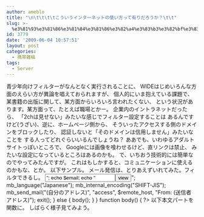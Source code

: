 ```yaml
---
author: ameblo
title: "\n\t\t\t\tこういうインターネットの使い方って有りだろうか？\t\t"
slug: >-
  %e3%81%93%e3%81%86%e3%81%84%e3%81%86%e3%82%a4%e3%83%b3%e3%82%bf%e3%83%bc%e3%83%8d%e3%83%83%e3%83%88%e3%81%ae%e4%bd%bf%e3%81%84%e6%96%b9%e3%81%a3%e3%81%a6%e6%9c%89%e3%82%8a%e3%81%a0%e3%82%8d%e3%81%86
id: 3779
date: '2009-06-04 10:57:51'
layout: post
categories:
  - 携帯雑稿
tags:
  - Server
---
```


青少年向けフィルターがなんとなく実行されることに、 WIDEはじめいろんな方面のえらい方が異論を唱えておられますが、 個人的にいま抱えている課題で、 某書籍の出版に関して、某方面からいろいろ言われたくない、 という状況があります。某方面って、たとえば職場とかー。 企業内のイントラネットだったら、 「2chは見せない」みたいな感じでフィルター設定することは あるんですけど(うざい)、逆に、ホームページ側から、 そういったアクセスする側のドメインをブロックしたり、 認証しないと「そのドメインは信用しません」みたいなことを する人ってどれぐらいいるんでしょうね？ ああでも、いわゆるアダルトサイトっぽいところで、 Googleには画像を喰わせるけど、直リンクは禁止、 みたいな設定になっているところはあるのかも。 で、いちおう技術的には簡単なのでやってみたんですが。 これはもしかすると、コミュニケーションに使えるのかもな、とか。 以下サンプル。 メール発信は、とりあえずいれてみた。フィルタできるし。 <?php $referer = $_SERVER["HTTP_REFERER"]; $remote_host = $_SERVER["REMOTE_HOST"]; $email = $_GET["email"]; if ($email!="") { mb_send_mail("(自分宛メール発信)", "email", $email, "From: (送信者アド レス)"); body(); } else { if((ereg("(とあるドメイン).go.jp",$remote_host) or ereg("(とある企業). co.jp",$remote_host)) ) { echo "スミマセンがそちらのドメインからのアクセスは一部制限されていま す。あなたを信頼したいのでメールアドレスを教えてください。"; //header('Location:xxx.html'); #別のページに飛ばしてもいいだろう。 echo "<form method='get' action='index.php'><input type='text' name='email' value='"; echo $email; echo "'><input type='submit' value='view'></form>"; mb_language("Japanese"); mb_internal_encoding("SHIFT-JIS"); mb_send_mail("(自分のアドレス)", "access", $remote_host, "From: (送信者 アドレス)"); exit(); } else { body(); } } function body() { ?> 以下本文パートを関数に。 しばらく様子見てみよう。